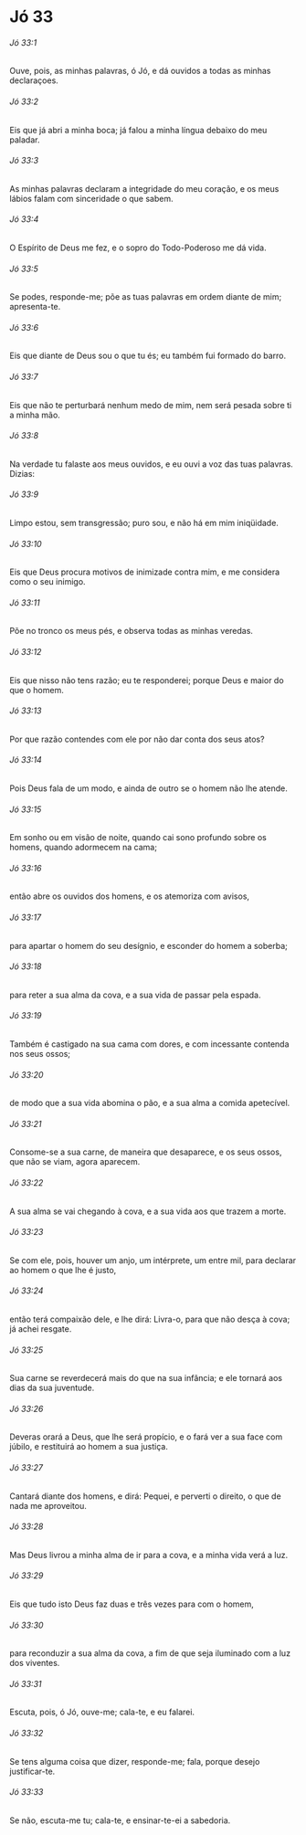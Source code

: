 # Jó 33

###### Jó 33:1

Ouve, pois, as minhas palavras, ó Jó, e dá ouvidos a todas as minhas declaraçoes.

###### Jó 33:2

Eis que já abri a minha boca; já falou a minha língua debaixo do meu paladar.

###### Jó 33:3

As minhas palavras declaram a integridade do meu coração, e os meus lábios falam com sinceridade o que sabem.

###### Jó 33:4

O Espírito de Deus me fez, e o sopro do Todo-Poderoso me dá vida.

###### Jó 33:5

Se podes, responde-me; põe as tuas palavras em ordem diante de mim; apresenta-te.

###### Jó 33:6

Eis que diante de Deus sou o que tu és; eu também fui formado do barro.

###### Jó 33:7

Eis que não te perturbará nenhum medo de mim, nem será pesada sobre ti a minha mão.

###### Jó 33:8

Na verdade tu falaste aos meus ouvidos, e eu ouvi a voz das tuas palavras. Dizias:

###### Jó 33:9

Limpo estou, sem transgressão; puro sou, e não há em mim iniqüidade.

###### Jó 33:10

Eis que Deus procura motivos de inimizade contra mim, e me considera como o seu inimigo.

###### Jó 33:11

Põe no tronco os meus pés, e observa todas as minhas veredas.

###### Jó 33:12

Eis que nisso não tens razão; eu te responderei; porque Deus e maior do que o homem.

###### Jó 33:13

Por que razão contendes com ele por não dar conta dos seus atos?

###### Jó 33:14

Pois Deus fala de um modo, e ainda de outro se o homem não lhe atende.

###### Jó 33:15

Em sonho ou em visão de noite, quando cai sono profundo sobre os homens, quando adormecem na cama;

###### Jó 33:16

então abre os ouvidos dos homens, e os atemoriza com avisos,

###### Jó 33:17

para apartar o homem do seu desígnio, e esconder do homem a soberba;

###### Jó 33:18

para reter a sua alma da cova, e a sua vida de passar pela espada.

###### Jó 33:19

Também é castigado na sua cama com dores, e com incessante contenda nos seus ossos;

###### Jó 33:20

de modo que a sua vida abomina o pão, e a sua alma a comida apetecível.

###### Jó 33:21

Consome-se a sua carne, de maneira que desaparece, e os seus ossos, que não se viam, agora aparecem.

###### Jó 33:22

A sua alma se vai chegando à cova, e a sua vida aos que trazem a morte.

###### Jó 33:23

Se com ele, pois, houver um anjo, um intérprete, um entre mil, para declarar ao homem o que lhe é justo,

###### Jó 33:24

então terá compaixão dele, e lhe dirá: Livra-o, para que não desça à cova; já achei resgate.

###### Jó 33:25

Sua carne se reverdecerá mais do que na sua infância; e ele tornará aos dias da sua juventude.

###### Jó 33:26

Deveras orará a Deus, que lhe será propício, e o fará ver a sua face com júbilo, e restituirá ao homem a sua justiça.

###### Jó 33:27

Cantará diante dos homens, e dirá: Pequei, e perverti o direito, o que de nada me aproveitou.

###### Jó 33:28

Mas Deus livrou a minha alma de ir para a cova, e a minha vida verá a luz.

###### Jó 33:29

Eis que tudo isto Deus faz duas e três vezes para com o homem,

###### Jó 33:30

para reconduzir a sua alma da cova, a fim de que seja iluminado com a luz dos viventes.

###### Jó 33:31

Escuta, pois, ó Jó, ouve-me; cala-te, e eu falarei.

###### Jó 33:32

Se tens alguma coisa que dizer, responde-me; fala, porque desejo justificar-te.

###### Jó 33:33

Se não, escuta-me tu; cala-te, e ensinar-te-ei a sabedoria.

